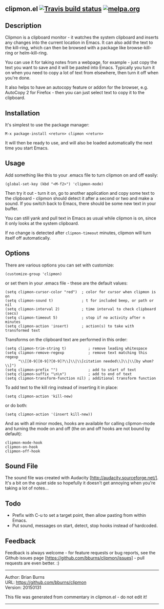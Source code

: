 
clipmon.el [![Travis build status](https://secure.travis-ci.org/bburns/clipmon.png?branch=master)](http://travis-ci.org/bburns/clipmon) [![melpa.org](http://melpa.org/packages/clipmon-badge.svg)](http://melpa.org/#/clipmon)
----------------------------------------------------------------------------


Description
----------------------------------------------------------------------------

Clipmon is a clipboard monitor - it watches the system clipboard and inserts
any changes into the current location in Emacs. It can also add the
text to the kill-ring, which can then be browsed with a package like
browse-kill-ring or helm-kill-ring.

You can use it for taking notes from a webpage, for example - just copy the
text you want to save and it will be pasted into Emacs. Typically you turn it
on when you need to copy a lot of text from elsewhere, then turn it off when
you're done.

It also helps to have an autocopy feature or addon for the browser, e.g.
AutoCopy 2 for Firefox - then you can just select text to copy it to the
clipboard.


Installation
----------------------------------------------------------------------------

It's simplest to use the package manager:

    M-x package-install <return> clipmon <return>

It will then be ready to use, and will also be loaded automatically the next
time you start Emacs.


Usage
----------------------------------------------------------------------------

Add something like this to your .emacs file to turn clipmon on and off easily:

    (global-set-key (kbd "<M-f2>") 'clipmon-mode)

Then try it out - turn it on, go to another application and copy some text to
the clipboard - clipmon should detect it after a second or two and make a
sound. If you switch back to Emacs, there should be some new text in your
buffer.

You can still yank and pull text in Emacs as usual while clipmon is on, since
it only looks at the system clipboard.

If no change is detected after `clipmon-timeout` minutes, clipmon will turn
itself off automatically.


Options
----------------------------------------------------------------------------

There are various options you can set with customize:

    (customize-group 'clipmon)

or set them in your .emacs file - these are the default values:

    (setq clipmon-cursor-color "red")  ; color for cursor when clipmon is on
    (setq clipmon-sound t)             ; t for included beep, or path or nil
    (setq clipmon-interval 2)          ; time interval to check clipboard (secs)
    (setq clipmon-timeout 5)           ; stop if no activity after n minutes
    (setq clipmon-action 'insert)      ; action(s) to take with transformed text


Transforms on the clipboard text are performed in this order:

    (setq clipmon-trim-string t)          ; remove leading whitespace
    (setq clipmon-remove-regexp           ; remove text matching this regexp
          "\\[[0-9][0-9]?[0-9]?\\]\\|\\[citation needed\\]\\|\\[by whom?\\]")
    (setq clipmon-prefix "")              ; add to start of text
    (setq clipmon-suffix "\n\n")          ; add to end of text
    (setq clipmon-transform-function nil) ; additional transform function


To add text to the kill ring instead of inserting it in place:

    (setq clipmon-action 'kill-new)

or do both:

    (setq clipmon-action '(insert kill-new))


And as with all minor modes, hooks are available for calling clipmon-mode and
turning the mode on and off (the on and off hooks are not bound by default):

    clipmon-mode-hook
    clipmon-on-hook
    clipmon-off-hook


Sound File
----------------------------------------------------------------------------

The sound file was created with Audacity [http://audacity.sourceforge.net/].
It's a bit on the quiet side so hopefully it doesn't get annoying when you're
taking a lot of notes...


Todo
----------------------------------------------------------------------------

- Prefix with C-u to set a target point, then allow pasting from within Emacs.
- Put sound, messages on start, detect, stop hooks instead of hardcoded.


Feedback
----------------------------------------------------------------------------

Feedback is always welcome - for feature requests or bug reports, see the
Github issues page [https://github.com/bburns/clipmon/issues] - pull requests
are even better. :) 



----

Author: Brian Burns  
URL: https://github.com/bburns/clipmon  
Version: 20150131  

This file was generated from commentary in clipmon.el - do not edit it!

----

